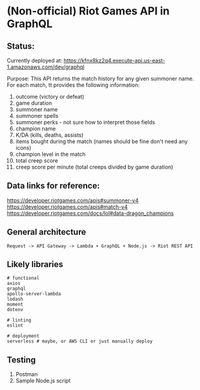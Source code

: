 # (Non-official) Riot Games API in GraphQL

## Status:
Currently deployed at: https://kfnx8kz2q4.execute-api.us-east-1.amazonaws.com/dev/graphql

Purpose:
This API returns the match history for any given summoner name. For each match, tt provides
the following information:

1. outcome (victory or defeat)
2. game duration
3. summoner name
4. summoner spells
5. summoner perks - not sure how to interpret those fields
6. champion name
7. K/DA (kills, deaths, assists)
8. items bought during the match (names should be fine don't need any icons)
9. champion level in the match
10. total creep score
11. creep score per minute (total creeps divided by game duration)


## Data links for reference:
https://developer.riotgames.com/apis#summoner-v4
https://developer.riotgames.com/apis#match-v4
https://developer.riotgames.com/docs/lol#data-dragon_champions

## General architecture

```
Request -> API Gateway -> Lambda + GraphQL + Node.js -> Riot REST API
```

## Likely libraries
```
# functional
axios
graphql
apollo-server-lambda
lodash
moment
dotenv

# linting
eslint

# deployment
serverless # maybe, or AWS CLI or just manually deploy
```

## Testing

1. Postman
2. Sample Node.js script